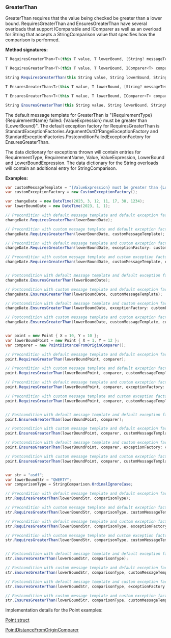 ### GreaterThan

GreaterThan requires that the value being checked be greater than a lower bound. 
RequiresGreaterThan and EnsuresGreaterThan have several overloads that support 
IComparable<T> and IComparer<T> as well as an overload for String that accepts a 
StringComparison value that specifies how the comparison is performed.

**Method signatures:**
```C#
T RequiresGreaterThan<T>(this T value, T lowerBound, [String? messageTemplate = null], [IExceptionFactory? exceptionFactory = null], [String? valueExpression = null], [String? targetExpression = null]) where T : IComparable<T>

T RequiresGreaterThan<T>(this T value, T lowerBound, IComparer<T> comparer, [String? messageTemplate = null], [IExceptionFactory? exceptionFactory = null], [String? valueExpression = null], [String? targetExpression = null])

String RequiresGreaterThan(this String value, String lowerBound, StringComparison comparisonType, [String? messageTemplate = null], [IExceptionFactory? exceptionFactory = null], [String? valueExpression = null], [String? targetExpression = null])

T EnsuresGreaterThan<T>(this T value, T lowerBound, [String? messageTemplate = null], [IExceptionFactory? exceptionFactory = null], [String? valueExpression = null], [String? targetExpression = null]) where T : IComparable<T>

T EnsuresGreaterThan<T>(this T value, T lowerBound, IComparer<T> comparer, [String? messageTemplate = null], [IExceptionFactory? exceptionFactory = null], [String? valueExpression = null], [String? targetExpression = null])

String EnsuresGreaterThan(this String value, String lowerBound, StringComparison comparisonType, [String? messageTemplate = null], [IExceptionFactory? exceptionFactory = null], [String? valueExpression = null], [String? targetExpression = null])
```

The default message template for GreaterThan is "{RequirementType} {RequirementName} failed: {ValueExpression} must be greater than {LowerBound}".
The default exception factory for RequiresGreaterThan is StandardExceptionFactories.ArgumentOutOfRangeExceptionFactory
and StandardExceptionFactories.PostconditionFailedExceptionFactory for 
EnsuresGreaterThan.

The data dictionary for exceptions thrown will contain entries for RequirementType,
RequirementName, Value, ValueExpression, LowerBound and LowerBoundExpression. The 
data dictionary for the String overloads will contain an additional entry for 
StringComparison.

**Examples:**
```C#
var customMessageTemplate = "{ValueExpression} must be greater than {LowerBound}";
var customExceptionFactory = new CustomExceptionFactory();

var changeDate = new DateTime(2023, 3, 12, 11, 17, 38, 1234);
var lowerBoundDate = new DateTime(2023, 1, 1);

// Precondition with default message template and default exception factory.
changeDate.RequiresGreaterThan(lowerBoundDate);

// Precondition with custom message template and default exception factory.
changeDate.RequiresGreaterThan(lowerBoundDate, customMessageTemplate);

// Precondition with default message template and custom exception factory.
changeDate.RequiresGreaterThan(lowerBoundDate, exceptionFactory: customExceptionFactory);

// Precondition with custom message template and custom exception factory.
changeDate.RequiresGreaterThan(lowerBoundDate, customMessageTemplate, customExceptionFactory);


// Postcondition with default message template and default exception factory.
changeDate.EnsuresGreaterThan(lowerBoundDate);

// Postcondition with custom message template and default exception factory.
changeDate.EnsuresGreaterThan(lowerBoundDate, customMessageTemplate);

// Postcondition with default message template and custom exception factory.
changeDate.EnsuresGreaterThan(lowerBoundDate, exceptionFactory: customExceptionFactory);

// Postcondition with custom message template and custom exception factory.
changeDate.EnsuresGreaterThan(lowerBoundDate, customMessageTemplate, customExceptionFactory);


var point = new Point { X = 10, Y = 10 };
var lowerBoundPoint = new Point { X = 1, Y = 12 };
var comparer = new PointDistanceFromOriginComparer();

// Precondition with default message template and default exception factory.
point.RequiresGreaterThan(lowerBoundPoint, comparer);

// Precondition with custom message template and default exception factory.
point.RequiresGreaterThan(lowerBoundPoint, comparer, customMessageTemplate);

// Precondition with default message template and custom exception factory.
point.RequiresGreaterThan(lowerBoundPoint, comparer, exceptionFactory: customExceptionFactory);

// Precondition with custom message template and custom exception factory.
point.RequiresGreaterThan(lowerBoundPoint, comparer, customMessageTemplate, customExceptionFactory);


// Postcondition with default message template and default exception factory.
point.EnsuresGreaterThan(lowerBoundPoint, comparer);

// Postcondition with custom message template and default exception factory.
point.EnsuresGreaterThan(lowerBoundPoint, comparer, customMessageTemplate);

// Postcondition with default message template and custom exception factory.
point.EnsuresGreaterThan(lowerBoundPoint, comparer, exceptionFactory: customExceptionFactory);

// Postcondition with custom message template and custom exception factory.
point.EnsuresGreaterThan(lowerBoundPoint, comparer, customMessageTemplate, customExceptionFactory);


var str = "asdf";
var lowerBoundStr = "QWERTY";
var comparisonType = StringComparison.OrdinalIgnoreCase;

// Precondition with default message template and default exception factory.
str.RequiresGreaterThan(lowerBoundStr, comparisonType);

// Precondition with custom message template and default exception factory.
str.RequiresGreaterThan(lowerBoundStr, comparisonType, customMessageTemplate);

// Precondition with default message template and custom exception factory.
str.RequiresGreaterThan(lowerBoundStr, comparisonType, exceptionFactory: customExceptionFactory);

// Precondition with custom message template and custom exception factory.
str.RequiresGreaterThan(lowerBoundStr, comparisonType, customMessageTemplate, customExceptionFactory);


// Postcondition with default message template and default exception factory.
str.EnsuresGreaterThan(lowerBoundStr, comparisonType);

// Postcondition with custom message template and default exception factory.
str.EnsuresGreaterThan(lowerBoundStr, comparisonType, customMessageTemplate);

// Postcondition with default message template and custom exception factory.
str.EnsuresGreaterThan(lowerBoundStr, comparisonType, exceptionFactory: customExceptionFactory);

// Postcondition with custom message template and custom exception factory.
str.EnsuresGreaterThan(lowerBoundStr, comparisonType, customMessageTemplate, customExceptionFactory);
```

Implementation details for the Point examples:

[Point struct](/DbC.Net.TestAndExampleResources/Point.cs)

[PointDistanceFromOriginComparer](/DbC.Net.TestAndExampleResources/PointDistanceFromOriginComparer.cs)
